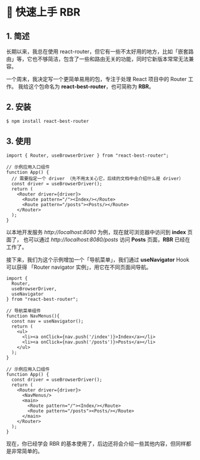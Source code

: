 # 🚀 快速上手 RBR

## 1. 简述

长期以来，我总在使用 react-router，但它有一些不太好用的地方，比如「嵌套路由」等，它也不够简洁，包含了一些和路由无关的功能，同时它新版本常常无法兼容。

一个周末，我决定写一个更简单易用的包，专注于处理 React 项目中的 Router 工作。 我给这个包命名为 **react-best-router**，也可简称为 **RBR**。

## 2. 安装

```zsh
$ npm install react-best-router 
```

## 3. 使用

```tsx
import { Router, useBrowserDriver } from "react-best-router";

// 示例应用入口组件
function App() {
  // 需要指定一个 driver （先不用太关心它，后续的文档中会介绍什么是 driver）
  const driver = useBrowserDriver(); 
  return (
    <Router driver={driver}>
      <Route pattern="/"><Index/></Route>
      <Route pattern="/posts"><Posts/></Route>
    </Router>
  );
}
```

以本地开发服务 *http://localhost:8080* 为例，现在就可浏览器中访问到 **index** 页面了，
也可以通过 *http://localhost:8080/posts* 访问 **Posts** 页面，**RBR** 已经在工作了。
  

接下来，我们为这个示例增加一个「导航菜单」，我们通过 **useNavigator**  Hook 可以获得
「Router navigator 实例」，用它在不同页面间导航。

```tsx
import { 
  Router, 
  useBrowserDriver, 
  useNavigator 
} from "react-best-router";

// 导航菜单组件
function NavMenus(){
  const nav = useNavigator();
  return (
    <ul>
      <li><a onClick={nav.push('/index')}>Index</a></li>
      <li><a onClick={nav.push('/posts')}>Posts</a></li>
    </ul>
  );
}

// 示例应用入口组件
function App() {
  const driver = useBrowserDriver(); 
  return (
    <Router driver={driver}>
      <NavMenus/>
      <main>
        <Route pattern="/"><Index/></Route>
        <Route pattern="/posts"><Posts/></Route>
      </main>
    </Router>
  );
}
```

现在，你已经学会 RBR 的基本使用了，后边还将会介绍一些其他内容，但同样都是非常简单的。